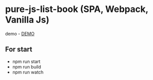 # pure-js-list-book (SPA, Webpack, Vanilla Js)

demo - [DEMO](https://trusting-cray-be7c45.netlify.com/#/)

## For start

- npm run start
- npm run build
- npm run watch
